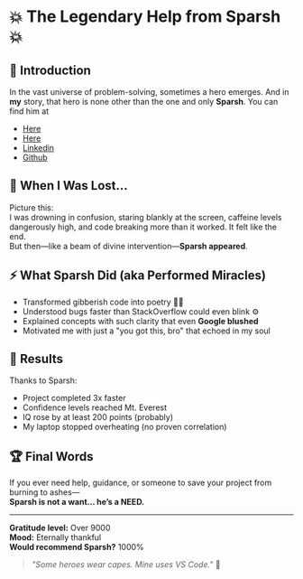 # 💥 The Legendary Help from Sparsh 💥

## 🙏 Introduction

In the vast universe of problem-solving, sometimes a hero emerges. And in **my** story, that hero is none other than the one and only **Sparsh**.
You can find him at 
- [Here](https://www.unsparsh.netlify.app)
- [Here](https://www.sparshsingh.netlify.app)
- [Linkedin](https://www.linkedin.com/in/unsparsh)
- [Github](https://www.github.com/unsparsh)

## 🧠 When I Was Lost...

Picture this:  
I was drowning in confusion, staring blankly at the screen, caffeine levels dangerously high, and code breaking more than it worked. It felt like the end.  
But then—like a beam of divine intervention—**Sparsh appeared**.

## ⚡️ What Sparsh Did (aka Performed Miracles)

- Transformed gibberish code into poetry 🧑‍💻
- Understood bugs faster than StackOverflow could even blink ⚙️
- Explained concepts with such clarity that even **Google blushed**
- Motivated me with just a "you got this, bro" that echoed in my soul

## 🚀 Results

Thanks to Sparsh:
- Project completed 3x faster
- Confidence levels reached Mt. Everest
- IQ rose by at least 200 points (probably)
- My laptop stopped overheating (no proven correlation)

## 🏆 Final Words

If you ever need help, guidance, or someone to save your project from burning to ashes—  
**Sparsh is not a want... he’s a NEED.**

---

**Gratitude level:** Over 9000  
**Mood:** Eternally thankful  
**Would recommend Sparsh?** 1000%

> _"Some heroes wear capes. Mine uses VS Code."_ 👑

